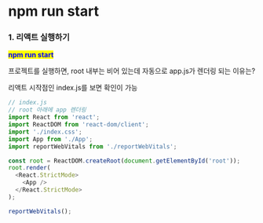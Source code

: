 # npm run start

### 1. 리액트 실행하기

<mark style="color:blue;">**npm run start**</mark>

프로젝트를 실행하면, root 내부는 비어 있는데 자동으로 app.js가 렌더링 되는 이유는?

리액트 시작점인 index.js를 보면 확인이 가능

```javascript
// index.js
// root 아래에 app 렌더링
import React from 'react';
import ReactDOM from 'react-dom/client';
import './index.css';
import App from './App';
import reportWebVitals from './reportWebVitals';

const root = ReactDOM.createRoot(document.getElementById('root'));
root.render(
  <React.StrictMode>
    <App />
  </React.StrictMode>
);

reportWebVitals();

```
